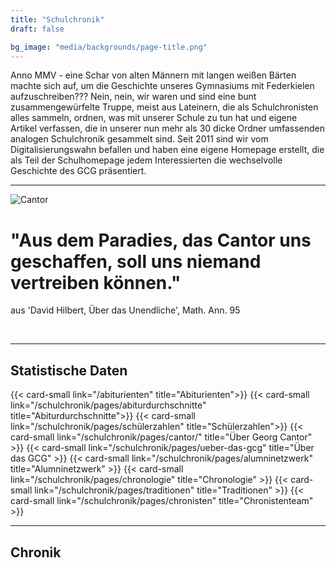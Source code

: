 ```yaml
---
title: "Schulchronik"
draft: false

bg_image: "media/backgrounds/page-title.png"
---
```


Anno MMV - eine Schar von alten Männern mit langen weißen Bärten machte sich auf,
um die Geschichte unseres Gymnasiums mit Federkielen aufzuschreiben??? Nein, nein,
wir waren und sind eine bunt zusammengewürfelte Truppe, meist aus Lateinern, die
als Schulchronisten alles sammeln, ordnen, was mit unserer Schule zu tun hat und
eigene Artikel verfassen, die in unserer nun mehr als 30 dicke Ordner umfassenden
analogen Schulchronik gesammelt sind. Seit 2011 sind wir vom Digitalisierungswahn
befallen und haben eine eigene Homepage erstellt, die als Teil der Schulhomepage
jedem Interessierten die wechselvolle Geschichte des GCG präsentiert.

---
![Cantor](/media/schulchronik/cantor1.jpg)

# "Aus dem Paradies, das Cantor uns geschaffen, soll uns niemand vertreiben können."
aus 'David Hilbert, Über das Unendliche', Math. Ann. 95</p><br>

---

## Statistische Daten

<div class="row">
    {{< card-small link="/abiturienten" title="Abiturienten">}}
    {{< card-small link="/schulchronik/pages/abiturdurchschnitte" title="Abiturdurchschnitte">}}
    {{< card-small link="/schulchronik/pages/schülerzahlen" title="Schülerzahlen">}}
    {{< card-small link="/schulchronik/pages/cantor/" title="Über Georg Cantor" >}}
    {{< card-small link="/schulchronik/pages/ueber-das-gcg" title="Über das GCG" >}}
    {{< card-small link="/schulchronik/pages/alumninetzwerk" title="Alumninetzwerk" >}}
    {{< card-small link="/schulchronik/pages/chronologie" title="Chronologie" >}}
    {{< card-small link="/schulchronik/pages/traditionen" title="Traditionen" >}}
    {{< card-small link="/schulchronik/pages/chronisten" title="Chronistenteam" >}}
</div>

---


## Chronik
